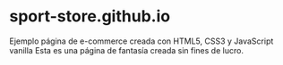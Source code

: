 # sport-store.github.io
Ejemplo página de e-commerce creada con HTML5, CSS3 y JavaScript vanilla
Esta es una página de fantasía creada sin fines de lucro.
